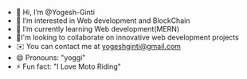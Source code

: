 - 👋 Hi, I’m @Yogesh-Ginti
- 👀 I’m interested in Web development and BlockChain
- 🌱 I’m currently learning Web development(MERN)
- 💞️I'm looking to collaborate on innovative web development projects
- ✉️  You can contact me at yogeshginti@gmail.com
- 😄 Pronouns: "yoggi"
- ⚡ Fun fact: "I Love Moto Riding"

<!---
Yogesh-Ginti/Yogesh-Ginti is a ✨ special ✨ repository because its `README.md` (this file) appears on your GitHub profile.
You can click the Preview link to take a look at your changes.
--->

